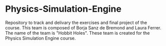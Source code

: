 # Physics-Simulation-Engine
Repository to track and delivary the exercises and final project of the course.
This team is composed of Borja Sanz de Bremond and Laura Ferrer.
The name of the team is "Hobbit Holes".
These team is created for the Physics Simulation Engine course.

